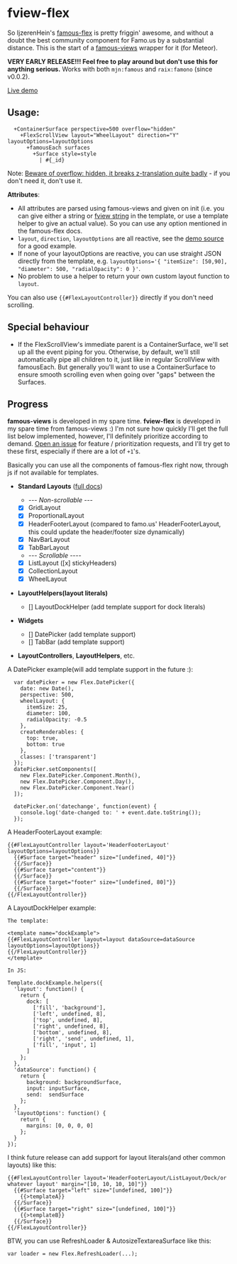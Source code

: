 # fview-flex

So IjzerenHein's [famous-flex](https://github.com/IjzerenHein/famous-flex)
is pretty friggin' awesome, and without a doubt the best community component for
Famo.us by a substantial distance.  This is the start of a
[famous-views](http://famous-views.meteor.com/) wrapper for it (for Meteor).

**VERY EARLY RELEASE!!!  Feel free to play around but don't use this for
anything serious.**  Works with both `mjn:famous` and  `raix:famono` (since
v0.0.2).

[Live demo](http://fview-flex.meteor.com/)

## Usage:

```jade
  +ContainerSurface perspective=500 overflow="hidden"
    +FlexScrollView layout="WheelLayout" direction="Y" layoutOptions=layoutOptions
      +famousEach surfaces
        +Surface style=style
          | #{_id}
```

Note: [Beware of overflow: hidden, it breaks z-translation quite badly](https://github.com/Famous/famous/issues/493) - if you don't need it, don't use it.

**Attributes**:

* All attributes are parsed using famous-views and given on init (i.e. you can give either a string or [fview string](http://famous-views.meteor.com/views/README) in the template, or use a template helper to give an actual value).  So you can use any option mentioned
in the famous-flex docs.
* `layout`, `direction`, `layoutOptions` are all reactive, see the
[demo source](https://github.com/gadicc/fview-flex/tree/master/demo/client)
for a good example.  
* If none of your layoutOptions are reactive, you can use straight JSON
directly from the template, e.g.
`layoutOptions='{ "itemSize": [50,90], "diameter": 500, "radialOpacity": 0 }'`.
* No problem to use a helper to return your own custom layout function to
`layout`.

You can also use `{{#FlexLayoutController}}` directly if you don't need
scrolling.

## Special behaviour

* If the FlexScrollView's immediate parent is a ContainerSurface, we'll set up
all the event piping for you.  Otherwise, by default, we'll still automatically
pipe all children to it, just like in regular ScrollView with famousEach.  But
generally you'll want to use a ContainerSurface to ensure smooth scrolling even
when going over "gaps" between the Surfaces.

## Progress

**famous-views** is developed in my spare time.  **fview-flex** is developed in
my spare time from famous-views :)  I'm not sure how quickly I'll get the full
list below implemented, however, I'll definitely prioritize according to demand.
[Open an issue](https://github.com/gadicc/fview-flex/issues) for feature /
prioritization requests, and I'll try get to these first, especially if there
are a lot of `+1`'s.

Basically you can use all the components of famous-flex right now, through js if not available for templates.

* **Standard Layouts** ([full docs](https://github.com/IjzerenHein/famous-flex#standard-layouts))
  * *--- Non-scrollable ---*
  * [x] GridLayout
  * [x] ProportionalLayout
  * [x] HeaderFooterLayout (compared to famo.us' HeaderFooterLayout, this could update the header/footer size dynamically)
  * [x] NavBarLayout
  * [x] TabBarLayout
  * *--- Scrollable ----*
  * [x] ListLayout ([x] stickyHeaders)
  * [x] CollectionLayout
  * [x] WheelLayout

* **LayoutHelpers(layout literals)**
  * [] LayoutDockHelper (add template support for dock literals)

* **Widgets**
  * [] DatePicker (add template support)
  * [] TabBar (add template support)

* **LayoutControllers**, **LayoutHelpers**, etc.

A DatePicker example(will add template support in the future :):
```
  var datePicker = new Flex.DatePicker({
    date: new Date(),
    perspective: 500,
    wheelLayout: {
      itemSize: 25,
      diameter: 100,
      radialOpacity: -0.5
    },
    createRenderables: {
      top: true,
      bottom: true
    },
    classes: ['transparent']
  });
  datePicker.setComponents([
    new Flex.DatePicker.Component.Month(),
    new Flex.DatePicker.Component.Day(),
    new Flex.DatePicker.Component.Year()
  ]);

  datePicker.on('datechange', function(event) {
    console.log('date-changed to: ' + event.date.toString());
  });
```

A HeaderFooterLayout example:
```
{{#FlexLayoutController layout='HeaderFooterLayout' layoutOptions=layoutOptions}}
  {{#Surface target="header" size="[undefined, 40]"}}
  {{/Surface}}
  {{#Surface target="content"}}
  {{/Surface}}
  {{#Surface target="footer" size="[undefined, 80]"}}
  {{/Surface}}
{{/FlexLayoutController}}
```

A LayoutDockHelper example:
```
The template:

<template name="dockExample">
{{#FlexLayoutController layout=layout dataSource=dataSource layoutOptions=layoutOptions}}
{{/FlexLayoutController}}
</template>

In JS:

Template.dockExample.helpers({
  'layout': function() {
    return {
      dock: [
        ['fill', 'background'],
        ['left', undefined, 8],
        ['top', undefined, 8],
        ['right', undefined, 8],
        ['bottom', undefined, 8],
        ['right', 'send', undefined, 1],
        ['fill', 'input', 1]
      ]
    };
  },
  'dataSource': function() {
    return {
      background: backgroundSurface,
      input: inputSurface,
      send:  sendSurface
    };
  },
  'layoutOptions': function() {
    return {
      margins: [0, 0, 0, 0]
    };
  }
});
```
I think future release can add support for layout literals(and other common layouts) like this:
```
{{#FlexLayoutController layout='HeaderFooterLayout/ListLayout/Dock/or whatever layout' margin="[10, 10, 10, 10]"}}
  {{#Surface target="left" size="[undefined, 100]"}}
    {{>templateA}}
  {{/Surface}}
  {{#Surface target="right" size="[undefined, 100]"}}
    {{>templateB}}
  {{/Surface}}
{{/FlexLayoutController}}
```

BTW, you can use RefreshLoader & AutosizeTextareaSurface like this:
```
var loader = new Flex.RefreshLoader(...);
```
